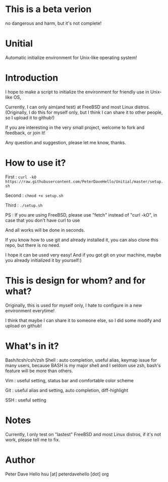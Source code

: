 This is a beta verion
=====================
no dangerous and harm, but it's not complete!

Unitial
=======
Automatic initialize environment for Unix-like operating system!


Introduction
============
I hope to make a script to initialize the environment for friendly use in Unix-like OS,

Currently, I can only aim(and test) at FreeBSD and most Linux distros.
(Originally, I do this for myself only, but I think I can share it to other people, so I upload it to github!)

If you are interesting in the very small project, welcome to fork and feedback, or join it!

Any question and suggestion, please let me know, thanks.


How to use it?
==============
First :
`curl -kO https://raw.githubusercontent.com/PeterDaveHello/Unitial/master/setup.sh`

Second :
`chmod +x setup.sh`

Third :
`./setup.sh`

PS : If you are using FreeBSD, please use "fetch" instead of "curl -kO", in case that you don't have curl to use

And all works will be done in seconds.

If you know how to use git and already installed it, you can also clone this repo, but there is no need.

I hope it can be used very easy! And if you got git on your machine, maybe you already initialized it by yourself:)

This is design for whom? and for what?
======================================
Originally, this is used for myself only, I hate to configure in a new environment everytime!

I think that maybe I can share it to someone else, so I did some modify and upload on github! 


What's in it?
=============
Bash/tcsh/csh/zsh Shell :
auto completion, useful alias, keymap issue for many users, because BASH is my major shell and I seldom use zsh, bash's feature will be more than others.

Vim :
useful setting, status bar and comfortable color scheme

Git :
useful alias and setting, auto completion, diff-highlight

SSH :
useful setting

Notes
=====
Currently, I only test on "lastest" FreeBSD and most Linux distros, if it's not work, please tell me to fix.

Author
======
Peter Dave Hello
hsu [at] peterdavehello [dot] org
